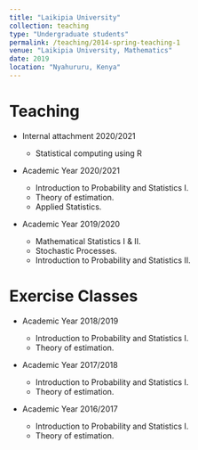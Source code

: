 ```yaml
---
title: "Laikipia University"
collection: teaching
type: "Undergraduate students"
permalink: /teaching/2014-spring-teaching-1
venue: "Laikipia University, Mathematics"
date: 2019
location: "Nyahururu, Kenya"
---
```


Teaching
======
* Internal attachment 2020/2021
  * Statistical computing using R
    
* Academic Year 2020/2021
  * Introduction to Probability and Statistics I.
  * Theory of estimation.
  * Applied Statistics.

* Academic Year 2019/2020
  * Mathematical Statistics I & II.
  * Stochastic Processes.
  * Introduction to Probability and Statistics II.
    
Exercise Classes
======
* Academic Year 2018/2019
  * Introduction to Probability and Statistics I.
  * Theory of estimation.
    
* Academic Year 2017/2018
  * Introduction to Probability and Statistics I.
  * Theory of estimation.
  
* Academic Year 2016/2017
  * Introduction to Probability and Statistics I.
  * Theory of estimation.
  
